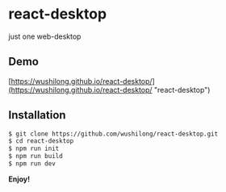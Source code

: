 # react-desktop
just one web-desktop
## Demo
 [https://wushilong.github.io/react-desktop/](https://wushilong.github.io/react-desktop/ "react-desktop") 
## Installation
```bash
$ git clone https://github.com/wushilong/react-desktop.git
$ cd react-desktop
$ npm run init
$ npm run build
$ npm run dev
``` 
**Enjoy!**